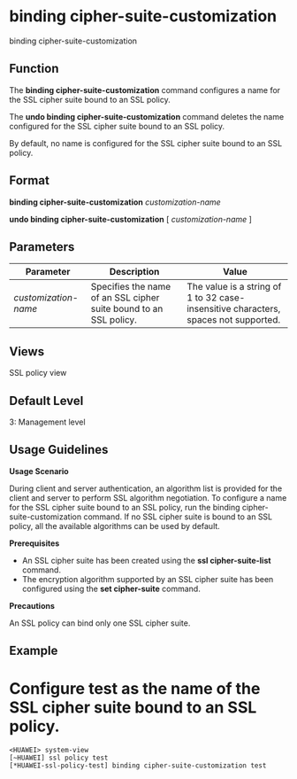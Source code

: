 binding cipher-suite-customization
==================================

binding cipher-suite-customization

Function
--------



The **binding cipher-suite-customization** command configures a name for the SSL cipher suite bound to an SSL policy.

The **undo binding cipher-suite-customization** command deletes the name configured for the SSL cipher suite bound to an SSL policy.



By default, no name is configured for the SSL cipher suite bound to an SSL policy.


Format
------

**binding cipher-suite-customization** *customization-name*

**undo binding cipher-suite-customization** [ *customization-name* ]


Parameters
----------

| Parameter | Description | Value |
| --- | --- | --- |
| *customization-name* | Specifies the name of an SSL cipher suite bound to an SSL policy. | The value is a string of 1 to 32 case-insensitive characters, spaces not supported. |



Views
-----

SSL policy view


Default Level
-------------

3: Management level


Usage Guidelines
----------------

**Usage Scenario**

During client and server authentication, an algorithm list is provided for the client and server to perform SSL algorithm negotiation. To configure a name for the SSL cipher suite bound to an SSL policy, run the binding cipher-suite-customization command. If no SSL cipher suite is bound to an SSL policy, all the available algorithms can be used by default.

**Prerequisites**

* An SSL cipher suite has been created using the **ssl cipher-suite-list** command.
* The encryption algorithm supported by an SSL cipher suite has been configured using the **set cipher-suite** command.

**Precautions**

An SSL policy can bind only one SSL cipher suite.


Example
-------

# Configure test as the name of the SSL cipher suite bound to an SSL policy.
```
<HUAWEI> system-view
[~HUAWEI] ssl policy test
[*HUAWEI-ssl-policy-test] binding cipher-suite-customization test

```